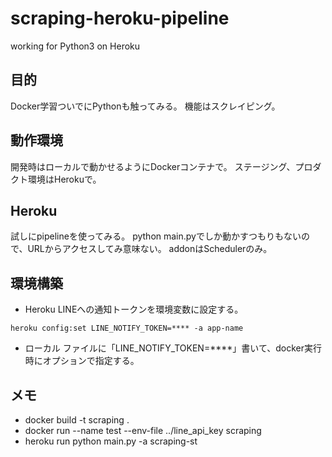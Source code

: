# scraping-heroku-pipeline
working for Python3 on Heroku


## 目的
Docker学習ついでにPythonも触ってみる。
機能はスクレイピング。

## 動作環境
開発時はローカルで動かせるようにDockerコンテナで。
ステージング、プロダクト環境はHerokuで。

## Heroku
試しにpipelineを使ってみる。
python main.pyでしか動かすつもりもないので、URLからアクセスしてみ意味ない。
addonはSchedulerのみ。

## 環境構築
- Heroku
LINEへの通知トークンを環境変数に設定する。
```
heroku config:set LINE_NOTIFY_TOKEN=**** -a app-name
```

- ローカル
ファイルに「LINE_NOTIFY_TOKEN=****」書いて、docker実行時にオプションで指定する。

## メモ
- docker build -t scraping .
- docker run --name test --env-file ../line_api_key scraping
- heroku run python main.py -a scraping-st

